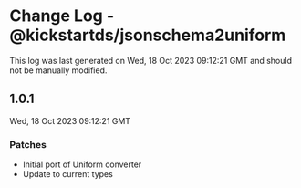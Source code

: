 # Change Log - @kickstartds/jsonschema2uniform

This log was last generated on Wed, 18 Oct 2023 09:12:21 GMT and should not be manually modified.

## 1.0.1
Wed, 18 Oct 2023 09:12:21 GMT

### Patches

- Initial port of Uniform converter
- Update to current types


